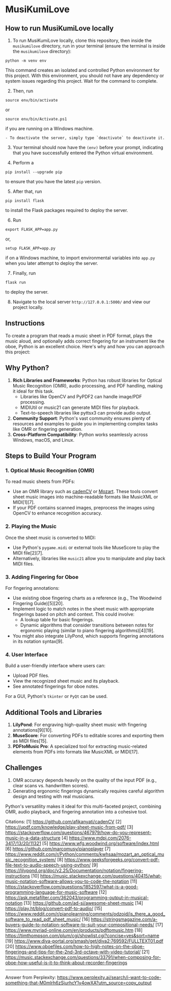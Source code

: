 # MusiKumiLove

## **How to run MusiKumiLove locally**
1. To run MusiKumiLove locally, clone this repository, then inside the `musikumilove` directory, run in your terminal (ensure the terminal is inside the `musikumilove` directory):
```
python -m venv env
```
This command creates an isolated and controlled Python environment for this project. With this environment, you should not have any dependency or system issues regarding this project. Wait for the command to complete.

2. Then, run
```
source env/bin/activate
```
or
```
source env/bin/Activate.ps1
```
if you are running on a Windows machine.

    - To deactivate the server, simply type `deactivate` to deactivate it.

3. Your terminal should now have the `(env)` before your prompt, indicating that you have successfully entered the Python virtual environment.

4. Perform a 
```
pip install --upgrade pip
```
to ensure that you have the latest `pip` version.

5. After that, run 
```
pip install flask
``` 

to install the Flask packages required to deploy the server.

6. Run 
```
export FLASK_APP=app.py
```
or,
```
setup FLASK_APP=app.py
``` 

if on a Windows machine, to import environmental variables into `app.py` when you later attempt to deploy the server.

7. Finally, run 
```
flask run
```
to deploy the server.

8. Navigate to the local server `http://127.0.0.1:5000/` and view our project locally.

## **Instructions**
To create a program that reads a music sheet in PDF format, plays the music aloud, and optionally adds correct fingering for an instrument like the oboe, Python is an excellent choice. Here's why and how you can approach this project:

## **Why Python?**
1. **Rich Libraries and Frameworks**: Python has robust libraries for Optical Music Recognition (OMR), audio processing, and PDF handling, making it ideal for this task.
   - Libraries like OpenCV and PyPDF2 can handle image/PDF processing.
   - MIDIUtil or music21 can generate MIDI files for playback.
   - Text-to-speech libraries like pyttsx3 can provide audio output.
2. **Community Support**: Python's vast community ensures plenty of resources and examples to guide you in implementing complex tasks like OMR or fingering generation.
3. **Cross-Platform Compatibility**: Python works seamlessly across Windows, macOS, and Linux.

## **Steps to Build Your Program**

### **1. Optical Music Recognition (OMR)**
To read music sheets from PDFs:
- Use an OMR library such as [cadenCV](https://github.com/afikanyati/cadenCV) or [Mozart](https://www.reddit.com/r/Python/comments/kwhsaa/mozart_an_optical_music_recognition_system/). These tools convert sheet music images into machine-readable formats like MusicXML or MIDI[1][7].
- If your PDF contains scanned images, preprocess the images using OpenCV to enhance recognition accuracy.

### **2. Playing the Music**
Once the sheet music is converted to MIDI:
- Use Python's `pygame.midi` or external tools like MuseScore to play the MIDI file[2][7].
- Alternatively, libraries like `music21` allow you to manipulate and play back MIDI files.

### **3. Adding Fingering for Oboe**
For fingering annotations:
- Use existing oboe fingering charts as a reference (e.g., The Woodwind Fingering Guide)[5][20].
- Implement logic to match notes in the sheet music with appropriate fingerings based on pitch and context. This could involve:
  - A lookup table for basic fingerings.
  - Dynamic algorithms that consider transitions between notes for ergonomic playing (similar to piano fingering algorithms)[4][19].
- You might also integrate LilyPond, which supports fingering annotations in its notation syntax[9].

### **4. User Interface**
Build a user-friendly interface where users can:
- Upload PDF files.
- View the recognized sheet music and its playback.
- See annotated fingerings for oboe notes.

For a GUI, Python's `tkinter` or `PyQt` can be used.

## **Additional Tools and Libraries**
1. **LilyPond**: For engraving high-quality sheet music with fingering annotations[9][10].
2. **MuseScore**: For converting PDFs to editable scores and exporting them as MIDI files[15].
3. **PDFtoMusic Pro**: A specialized tool for extracting music-related elements from PDFs into formats like MusicXML or MIDI[17].

## **Challenges**
1. OMR accuracy depends heavily on the quality of the input PDF (e.g., clear scans vs. handwritten scores).
2. Generating ergonomic fingerings dynamically requires careful algorithm design and testing with real musicians.

Python's versatility makes it ideal for this multi-faceted project, combining OMR, audio playback, and fingering annotation into a cohesive tool.

Citations:
[1] https://github.com/afikanyati/cadenCV
[2] https://updf.com/knowledge/play-sheet-music-from-pdf/
[3] https://stackoverflow.com/questions/467979/how-do-you-represent-music-in-a-data-structure
[4] https://www.mdpi.com/2076-3417/13/20/11321
[5] https://www.wfg.woodwind.org/software/index.html
[6] https://github.com/marcomusy/pianoplayer
[7] https://www.reddit.com/r/Python/comments/kwhsaa/mozart_an_optical_music_recognition_system/
[8] https://www.geeksforgeeks.org/convert-pdf-file-text-to-audio-speech-using-python/
[9] https://lilypond.org/doc/v2.25/Documentation/notation/fingering-instructions
[10] https://music.stackexchange.com/questions/40415/what-music-notation-software-allows-you-to-code-the-notation
[11] https://stackoverflow.com/questions/1852597/what-is-a-good-programming-language-for-music-software
[12] https://ask.metafilter.com/362043/programming-output-in-musical-notation
[13] https://github.com/ad-si/awesome-sheet-music
[14] https://play.ht/blog/convert-pdf-to-audio/
[15] https://www.reddit.com/r/pianolearning/comments/odzoid/is_there_a_good_software_to_read_pdf_sheet_music/
[16] https://stringsmagazine.com/a-buyers-guide-to-notation-software-to-suit-your-compositional-needs/
[17] https://www.myriad-online.com/en/products/pdftomusic.htm
[18] https://timthompson.com/plum/cgi/showlist.cgi?concise=yes&sort=name
[19] https://www.diva-portal.org/smash/get/diva2:769592/FULLTEXT01.pdf
[20] https://www.oboefiles.com/how-to-high-notes-on-the-oboe-fingerings-and-tips-for-the-2nd-3rd-octave-with-video-tutorial/
[21] https://music.stackexchange.com/questions/33791/when-composing-for-oboe-how-useful-is-it-to-think-about-recorder-fingerings

---
Answer from Perplexity: https://www.perplexity.ai/search/i-want-to-code-something-that-M0mlrh6zSjurhcY1y4owXA?utm_source=copy_output
